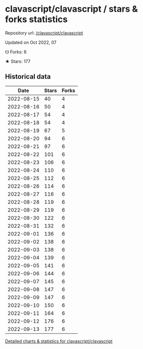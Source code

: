 # clavascript/clavascript / stars & forks statistics

Repository url: [/clavascript/clavascript](https://github.com/clavascript/clavascript)

Updated on Oct 2022, 07

☋ Forks: 6

★ Stars: 177

## Historical data
| Date | Stars | Forks |
|------|-------|-------|
| 2022-08-15 | 40 | 4 | 
| 2022-08-16 | 50 | 4 | 
| 2022-08-17 | 54 | 4 | 
| 2022-08-18 | 54 | 4 | 
| 2022-08-19 | 67 | 5 | 
| 2022-08-20 | 94 | 6 | 
| 2022-08-21 | 97 | 6 | 
| 2022-08-22 | 101 | 6 | 
| 2022-08-23 | 106 | 6 | 
| 2022-08-24 | 110 | 6 | 
| 2022-08-25 | 112 | 6 | 
| 2022-08-26 | 114 | 6 | 
| 2022-08-27 | 116 | 6 | 
| 2022-08-28 | 119 | 6 | 
| 2022-08-29 | 119 | 6 | 
| 2022-08-30 | 122 | 6 | 
| 2022-08-31 | 132 | 6 | 
| 2022-09-01 | 136 | 6 | 
| 2022-09-02 | 138 | 6 | 
| 2022-09-03 | 138 | 6 | 
| 2022-09-04 | 139 | 6 | 
| 2022-09-05 | 141 | 6 | 
| 2022-09-06 | 144 | 6 | 
| 2022-09-07 | 145 | 6 | 
| 2022-09-08 | 147 | 6 | 
| 2022-09-09 | 147 | 6 | 
| 2022-09-10 | 150 | 6 | 
| 2022-09-11 | 164 | 6 | 
| 2022-09-12 | 176 | 6 | 
| 2022-09-13 | 177 | 6 | 


[Detailed charts & statistics for clavascript/clavascript](https://reviewgithub.com/rep/clavascript/clavascript)
